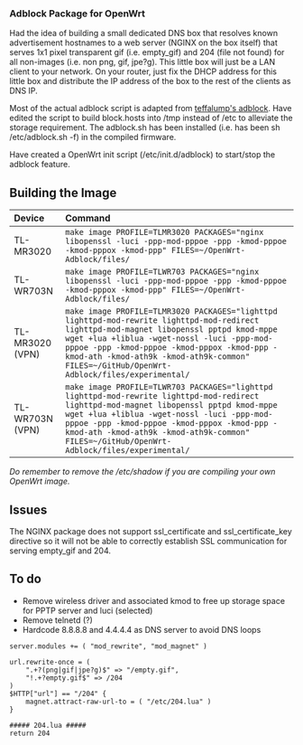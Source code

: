 ### Adblock Package for OpenWrt

Had the idea of building a small dedicated DNS box that resolves known advertisement hostnames to a web server (NGINX on the box itself) that serves 1x1 pixel transparent gif (i.e. empty_gif) and 204 (file not found) for all non-images (i.e. non png, gif, jpe?g). This little box will just be a LAN client to your network. On your router, just fix the DHCP address for this little box and distribute the IP address of the box to the rest of the clients as DNS IP. 

Most of the actual adblock script is adapted from [teffalump's adblock](https://github.com/teffalump/adblock). Have edited the script to build block.hosts into /tmp instead of /etc to alleviate the storage requirement. The adblock.sh has been installed (i.e. has been sh /etc/adblock.sh -f) in the compiled firmware.

Have created a OpenWrt init script (/etc/init.d/adblock) to start/stop the adblock feature.

## Building the Image

Device | Command
:-- | :--
TL-MR3020 | ```make image PROFILE=TLMR3020 PACKAGES="nginx libopenssl -luci -ppp-mod-pppoe -ppp -kmod-pppoe -kmod-pppox -kmod-ppp" FILES=~/OpenWrt-Adblock/files/```
TL-WR703N | ```make image PROFILE=TLWR703 PACKAGES="nginx libopenssl -luci -ppp-mod-pppoe -ppp -kmod-pppoe -kmod-pppox -kmod-ppp" FILES=~/OpenWrt-Adblock/files/```
TL-MR3020 (VPN) | ```make image PROFILE=TLMR3020 PACKAGES="lighttpd lighttpd-mod-rewrite lighttpd-mod-redirect lighttpd-mod-magnet libopenssl pptpd kmod-mppe wget +lua +liblua -wget-nossl -luci -ppp-mod-pppoe -ppp -kmod-pppoe -kmod-pppox -kmod-ppp -kmod-ath -kmod-ath9k -kmod-ath9k-common" FILES=~/GitHub/OpenWrt-Adblock/files/experimental/```
TL-WR703N (VPN) | ```make image PROFILE=TLWR703 PACKAGES="lighttpd lighttpd-mod-rewrite lighttpd-mod-redirect lighttpd-mod-magnet libopenssl pptpd kmod-mppe wget +lua +liblua -wget-nossl -luci -ppp-mod-pppoe -ppp -kmod-pppoe -kmod-pppox -kmod-ppp -kmod-ath -kmod-ath9k -kmod-ath9k-common" FILES=~/GitHub/OpenWrt-Adblock/files/experimental/```

*Do remember to remove the /etc/shadow if you are compiling your own OpenWrt image.*

## Issues

The NGINX package does not support ssl_certificate and ssl_certificate_key directive so it will not be able to correctly establish SSL communication for serving empty_gif and 204.

## To do
- Remove wireless driver and associated kmod to free up storage space for PPTP server and luci (selected)
- Remove telnetd (?)
- Hardcode 8.8.8.8 and 4.4.4.4 as DNS server to avoid DNS loops

```
server.modules += ( "mod_rewrite", "mod_magnet" )

url.rewrite-once = ( 
    ".+?(png|gif|jpe?g)$" => "/empty.gif",
    "!.+?empty.gif$" => /204
)
$HTTP["url"] == "/204" {
    magnet.attract-raw-url-to = ( "/etc/204.lua" )
}

##### 204.lua #####
return 204
```
